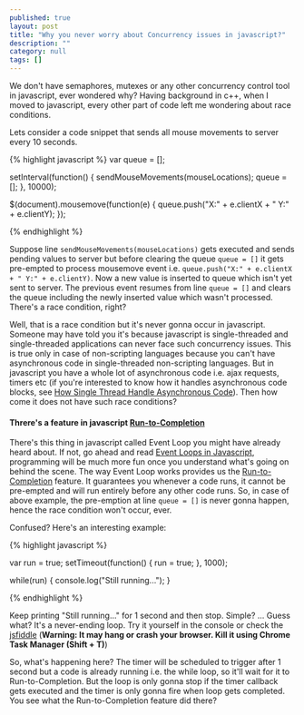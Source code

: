 ```yaml
---
published: true
layout: post
title: "Why you never worry about Concurrency issues in javascript?"
description: ""
category: null
tags: []
---
```





We don't have semaphores, mutexes or any other concurrency control tool in javascript, ever wondered why? Having background in c++, when I moved to javascript, every other part of code left me wondering about race conditions. 

Lets consider a code snippet that sends all mouse movements to server every 10 seconds.

{% highlight javascript %}
var queue = [];

setInterval(function() {
    sendMouseMovements(mouseLocations);
    queue = [];
}, 10000);

$(document).mousemove(function(e) {
    queue.push("X:" + e.clientX + " Y:" + e.clientY);
});

{% endhighlight %}

Suppose line `sendMouseMovements(mouseLocations)` gets executed and sends pending values to server but before clearing the queue `queue = []` it gets pre-empted to process mousemove event i.e. `queue.push("X:" + e.clientX + " Y:" + e.clientY)`. Now a new value is inserted to queue which isn't yet sent to server. The previous event resumes from line `queue = []` and clears the queue including the newly inserted value which wasn't processed. There's a race condition, right? 

Well, that is a race condition but it's never gonna occur in javascript. Someone may have told you it's because javascript is single-threaded and single-threaded applications can never face such concurrency issues. This is true only in case of non-scripting languages because you can't have asynchronous code in single-threaded non-scripting languages. But in javascript you have a whole lot of asynchronous code i.e. ajax requests, timers etc (if you're interested to know how it handles asynchronous code blocks, see [How Single Thread Handle Asynchronous Code](http://www.quora.com/How-does-a-single-thread-handle-asynchronous-code-in-JavaScript)). Then how come it does not have such race conditions?

#### Threre's a feature in javascript [Run-to-Completion](https://developer.mozilla.org/en-US/docs/Web/JavaScript/EventLoop#.22Run-to-completion.22)
There's this thing in javascript called Event Loop you might have already heard about. If not, go ahead and read [Event Loops in Javascript](http://blog.carbonfive.com/2013/10/27/the-javascript-event-loop-explained/), programming will be much more fun once you understand what's going on behind the scene.
The way Event Loop works provides us the [Run-to-Completion](https://developer.mozilla.org/en-US/docs/Web/JavaScript/EventLoop#.22Run-to-completion.22) feature. It guarantees you whenever a code runs, it cannot be pre-empted and will run entirely before any other code runs. So, in case of above example, the pre-emption at line `queue = []` is never gonna happen, hence the race condition won't occur, ever.

Confused? Here's an interesting example:

{% highlight javascript %}

var run = true;
setTimeout(function() {
    run = true;
}, 1000);

while(run) {
    console.log("Still running...");
}

{% endhighlight %}

Keep printing "Still running..." for 1 second and then stop. Simple? ... Guess what? It's a never-ending loop. Try it yourself in the console or check the [jsfiddle](http://jsfiddle.net/77udxwoc/) (**Warning: It may hang or crash your browser. Kill it using Chrome Task Manager (Shift + T)**)

So, what's happening here? The timer will be scheduled to trigger after 1 second but a code is already running i.e. the while loop, so it'll wait for it to Run-to-Completion. But the loop is only gonna stop if the timer callback gets executed and the timer is only gonna fire when loop gets completed. You see what the Run-to-Completion feature did there?
